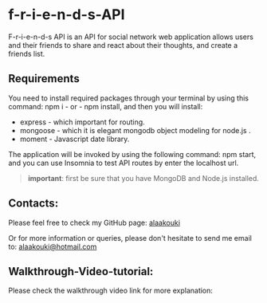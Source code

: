 # f-r-i-e-n-d-s-API
F-r-i-e-n-d-s API is an API for social network web application allows users and their friends to share and react about their thoughts, and create a friends list.

## Requirements
You need to install required packages through your terminal by using this command: npm i  - or - npm install, and then you will install:
* express - which important for routing.
* mongoose - which it is elegant mongodb object modeling for node.js .
* moment - Javascript date library.

The application will be invoked by using the following command: npm start, and you can use Insomnia to test API routes by enter the localhost url.

> **important**: first be sure that you have MongoDB and Node.js installed.

## Contacts:
Please feel free to check my GitHub page: [alaakouki](https://github.com/alaakouki?tab=repositories)

Or for more information or queries, please don't hesitate to send me email to: alaakouki@hotmail.com

## Walkthrough-Video-tutorial:
Please check the walkthrough video link for more explanation: